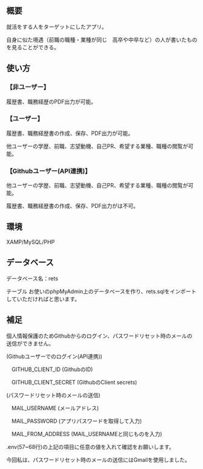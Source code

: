 ## 概要
就活をする人をターゲットにしたアプリ。

自⾝に似た境遇（前職の職種・業種が同じ　高卒や中卒など）の人が書いたものを見ることができる。

## 使い方
### 【非ユーザー】
履歴書、職務経歴のPDF出力が可能。

### 【ユーザー】
履歴書、職務経歴書の作成、保存、PDF出力が可能。

他ユーザーの学歴、前職、志望動機、自己PR、希望する業種、職種の閲覧が可能。

### 【Githubユーザー(API連携)】
他ユーザーの学歴、前職、志望動機、自己PR、希望する業種、職種の閲覧が可能。

履歴書、職務経歴書の作成、保存、PDF出力がは不可。

## 環境
XAMP/MySQL/PHP

## データベース
データベース名：rets

テーブル
お使いのphpMyAdmin上のデータベースを作り、rets.sqlをインポートしていただければと思います。

## 補足
個人情報保護のためGithubからのログイン、パスワードリセット時のメールの送信ができません。
　

(Githubユーザーでのログイン(API連携))

　GITHUB_CLIENT_ID (GithubのID)

　GITHUB_CLIENT_SECRET (GithubのClient secrets)

(パスワードリセット時のメールの送信)

　MAIL_USERNAME (メールアドレス)

　MAIL_PASSWORD (アプリパスワードを取得して入力)

　MAIL_FROM_ADDRESS (MAIL_USERNAMEと同じものを入力)
　

.env(57~68行)の上記の項目に任意の値を入れて確認をお願いします。

今回私は、パスワードリセット時のメールの送信にはGmailを使用しました。
